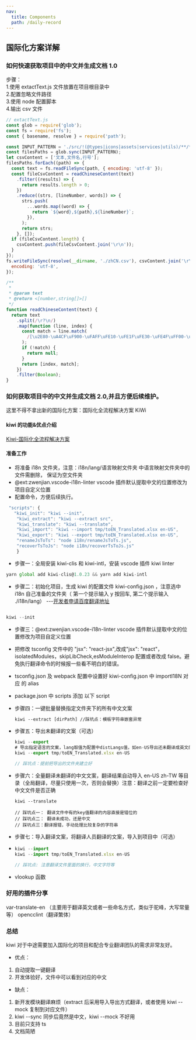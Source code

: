 ```yaml
---
nav:
  title: Components
  path: /daily-record
---
```


## 国际化方案详解

### 如何快速获取项目中的中文并生成文档 1.0

步骤：<br> 1.使用 extactText.js 文件放置在项目根目录中<br> 2.配置忽略文件路径<br> 3.使用 node 配置脚本<br> 4.输出 csv 文件<br>

```js | pure
// extactText.js
const glob = require('glob');
const fs = require('fs');
const { basename, resolve } = require('path');

const INPUT_PATTERN = './src/!(@types|icons|assets|services|utils)/**/*.+(js|jsx)'; // 排除那些文件
const filesPaths = glob.sync(INPUT_PATTERN);
let csvContent = ['文本,文件名,行号'];
filesPaths.forEach((path) => {
  const text = fs.readFileSync(path, { encoding: 'utf-8' });
  const fileCsvContent = readChineseContent(text)
    .filter((results) => {
      return results.length > 0;
    })
    .reduce((strs, [lineNumber, words]) => {
      strs.push(
        ...words.map((word) => {
          return `${word},${path},${lineNumber}`;
        }),
      );
      return strs;
    }, []);
  if (fileCsvContent.length) {
    csvContent.push(fileCsvContent.join('\r\n'));
  }
});
fs.writeFileSync(resolve(__dirname, './zhCN.csv'), csvContent.join('\r\n'), {
  encoding: 'utf-8',
});

/**
 *
 * @param text
 * @return <[number,string[]>[]
 */
function readChineseContent(text) {
  return text
    .split(/\r?\n/)
    .map(function (line, index) {
      const match = line.match(
        /[\u2E80-\uA4CF\uF900-\uFAFF\uFE10-\uFE1F\uFE30-\uFE4F\uFF00-\uFFEF]+/g,
      );
      if (!match) {
        return null;
      }
      return [index, match];
    })
    .filter(Boolean);
}
```

### 如何获取项目中的中文并生成文档 2.0,并且方便后续维护。

这里不得不拿出新的国际化方案：国际化全流程解决方案 KiWi

#### kiwi 的功能&优点介绍

[Kiwi-国际化全流程解决方案](https://github.com/alibaba/kiwi)

#### 准备工作

- 将准备 i18n 文件夹，注意：i18n/lang/语言映射文件夹 中语言映射文件夹中的文件需删除， 保证为空文件夹
- @ext:zwenjian.vscode-i18n-linter vscode 插件默认提取中文的位置修改为项目自定义位置
- 配置命令，方便后续执行。

```javascript
 "scripts": {
   "kiwi_init": "kiwi --init",
    "kiwi_extract": "kiwi --extract src",
    "kiwi_translate": "kiwi --translate",
    "kiwi_import": "kiwi --import tmp/toEN_Translated.xlsx en-US",
    "kiwi_export": "kiwi --export tmp/toEN_Translated.xlsx en-US",
    "renameJsToTs": "node i18n/renameJsToTs.js",
    "recoverTsToJs": "node i18n/recoverTsToJs.js"
    }
```

- 步骤一：全局安装 kiwi-clis 和 kiwi-intl，安装 vscode 插件 kiwi linter

```javascript
yarn global add kiwi-clis@1.0.23 && yarn add kiwi-intl
```

- 步骤二：初始化项目，生成 kiwi 的配置文件 kiwi-config.json ，注意选中 i18n 自己准备的文件夹（ 第一个提示输入 y 按回车, 第二个提示输入 ./i18n/lang） ---[开发者申请百度翻译地址](https://fanyi-api.baidu.com/manage/developer)

```javascript

kiwi --init

```

- 步骤三：@ext:zwenjian.vscode-i18n-linter vscode 插件默认提取中文的位置修改为项目自定义位置
- 把修改 tsconfig 文件中的 "jsx": "react-jsx",改成"jsx": "react"，isolatedModules，skipLibCheck,esModuleInterop 配置或者改成 false。避免执行翻译命令的时候报一些看不明白的错误。
- tsconfig.json 及 webpack 配置中设置好 kiwi-config.json 中 importI18N 对应 的 alias
- package.json 中 scripts 添加 以下 script

- 步骤四：一键批量替换指定文件夹下的所有中文文案

  ```html
  kiwi --extract [dirPath] //踩坑点：模板字符串嵌套异常
  ```

- 步骤五：导出未翻译的文案（可选）

  ```javascript
  kiwi --export
  # 导出指定语言的文案，lang取值为配置中distLangs值，如en-US导出还未翻译成英文的中文文案
  kiwi --export tmp/toEN_Translated.xlsx en-US

  // 踩坑点：提前把导出的文件夹建立好
  ```

- 步骤六：全量翻译未翻译的中文文案，翻译结果自动导入 en-US zh-TW 等目录（全局翻译，尽量只使用一次，否则会替换）注意：翻译之前一定要检查好中文文件是否正确

  ```
  kiwi --translate

  // 踩坑点一： 翻译文件中有的key值翻译的内容直接是错位的
  // 踩坑点二： 翻译未成功，还是中文
  // 踩坑点三：翻译报错，手动处理比较复杂的字符串
  ```

- 步骤七：导入翻译文案，将翻译人员翻译的文案，导入到项目中（可选）
- ```javascript
  kiwi --import
  kiwi --import tmp/toEN_Translated.xlsx en-US

  // 踩坑点: 注意翻译文件里面的换行，中文字符等
  ```

- vlookup 函数

### 好用的插件分享

var-translate-en （主要用于翻译英文或者一些命名方式，类似于驼峰，大写常量等） opencclint（翻译繁体）

### 总结

kiwi 对于中途需要加入国际化的项目和配合专业翻译团队的需求非常友好。

- 优点：

1. 自动提取一键翻译
2. 开发体验好，文件中可以看到对应的中文

- 缺点：

1. 新开发模块翻译麻烦（extract 后采用导入导出方式翻译，或者使用 kiwi --mock 复制到对应文件）
2. kiwi --sync 同步后竟然是中文，kiwi --mock 不好用
3. 目前只支持 ts
4. 文档简陋
